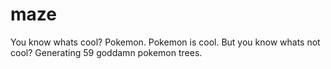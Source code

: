 maze
====
You know whats cool? Pokemon.  Pokemon is cool.  But you know whats not cool?  Generating 59 goddamn pokemon trees.
